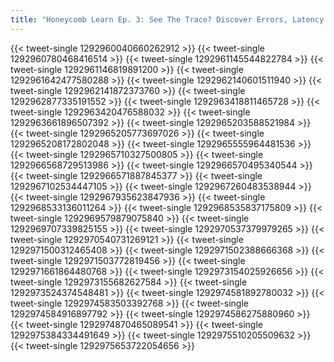 ```yaml
---
title: "Honeycomb Learn Ep. 3: See The Trace? Discover Errors, Latency & More Across Distributed Systems"
---
```


{{< tweet-single 1292960040660262912 >}}
{{< tweet-single 1292960780468416514 >}}
{{< tweet-single 1292961145544822784 >}}
{{< tweet-single 1292961146819891200 >}}
{{< tweet-single 1292961642477580288 >}}
{{< tweet-single 1292962140601511940 >}}
{{< tweet-single 1292962141872373760 >}}
{{< tweet-single 1292962877335191552 >}}
{{< tweet-single 1292963418811465728 >}}
{{< tweet-single 1292963420476588032 >}}
{{< tweet-single 1292963661896507392 >}}
{{< tweet-single 1292965203588521984 >}}
{{< tweet-single 1292965205773697026 >}}
{{< tweet-single 1292965208172802048 >}}
{{< tweet-single 1292965555964481536 >}}
{{< tweet-single 1292965710327500805 >}}
{{< tweet-single 1292966568729513986 >}}
{{< tweet-single 1292966570495340544 >}}
{{< tweet-single 1292966571887845377 >}}
{{< tweet-single 1292967102534447105 >}}
{{< tweet-single 1292967260483538944 >}}
{{< tweet-single 1292967935623847936 >}}
{{< tweet-single 1292968533136011264 >}}
{{< tweet-single 1292968535837175809 >}}
{{< tweet-single 1292969579879075840 >}}
{{< tweet-single 1292969707339825155 >}}
{{< tweet-single 1292970537379979265 >}}
{{< tweet-single 1292970540731269121 >}}
{{< tweet-single 1292971500312465408 >}}
{{< tweet-single 1292971502388666368 >}}
{{< tweet-single 1292971503772819456 >}}
{{< tweet-single 1292971661864480768 >}}
{{< tweet-single 1292973154025926656 >}}
{{< tweet-single 1292973155682627584 >}}
{{< tweet-single 1292973524374548481 >}}
{{< tweet-single 1292974581892780032 >}}
{{< tweet-single 1292974583503392768 >}}
{{< tweet-single 1292974584916897792 >}}
{{< tweet-single 1292974586275880960 >}}
{{< tweet-single 1292974870465089541 >}}
{{< tweet-single 1292975384334491649 >}}
{{< tweet-single 1292975510205509632 >}}
{{< tweet-single 1292975653722054656 >}}
